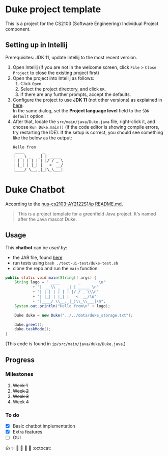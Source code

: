 # Duke project template

This is a project for the CS2103 (Software Engineering) Individual Project component. 

## Setting up in Intellij

Prerequisites: JDK 11, update Intellij to the most recent version.

1. Open Intellij (if you are not in the welcome screen, click `File` > `Close Project` to close the existing project first)
1. Open the project into Intellij as follows:
   1. Click `Open`.
   1. Select the project directory, and click `OK`.
   1. If there are any further prompts, accept the defaults.
1. Configure the project to use **JDK 11** (not other versions) as explained in [here](https://www.jetbrains.com/help/idea/sdk.html#set-up-jdk).<br>
   In the same dialog, set the **Project language level** field to the `SDK default` option.
3. After that, locate the `src/main/java/Duke.java` file, right-click it, and choose `Run Duke.main()` (if the code editor is showing compile errors, try restarting the IDE). If the setup is correct, you should see something like the below as the output:
   ```
   Hello from
    ____        _        
   |  _ \ _   _| | _____ 
   | | | | | | | |/ / _ \
   | |_| | |_| |   <  __/
   |____/ \__,_|_|\_\___|
   ```
# Duke Chatbot

According to the [nus-cs2103-AY2122S1/ip README.md](https://github.com/nus-cs2103-AY2122S1/ip/blob/master/README.md),

> This is a project template for a greenfield Java project. It's named after the Java mascot Duke.

## Usage

This **chatbot** can be _used by_:
* the JAR file, found [here](https://github.com/jovyntls/ip/blob/master/build/libs/ip-1.0-SNAPSHOT-all.jar)
* run tests using `bash ./text-ui-test/duke-test.sh`
* clone the repo and run the `main` function:

```java
public static void main(String[] args) {
    String logo = " ____        _        \n"
            + "|  _ \\ _   _| | _____ \n"
            + "| | | | | | | |/ / _ \\\n"
            + "| |_| | |_| |   <  __/\n"
            + "|____/ \\__,_|_|\\_\\___|\n";
    System.out.println("Hello from\n" + logo);

    Duke duke = new Duke("../../data/duke_storage.txt");

    duke.greet();
    duke.taskMode();
}
```

(This code is found in `ip/src/main/java/duke/Duke.java`.)

## Progress

### Milestones
1. ~~Week 1~~
2. ~~Week 2~~
3. ~~Week 3~~
4. Week 4

### To do

- [x] Basic chatbot implementation
- [x] Extra features
- [ ] GUI

:+1: :sparkles: :camel: :tada:
:rocket: :metal: :octocat:
